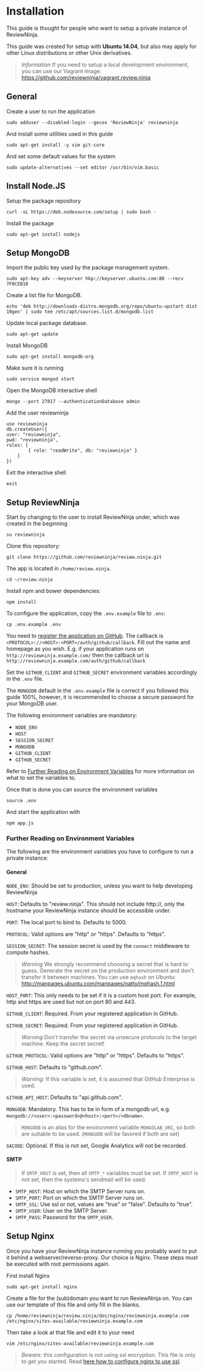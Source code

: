 Installation
============

This guide is thought for people who want to setup a private instance of
ReviewNinja. 

This guide was created for setup with **Ubuntu 14.04**, but also may apply for other Linux distributions or other Unix derivatives.

> *Information* If you need to setup a local development environment, you can use our Vagrant image: https://github.com/reviewninja/vagrant.review.ninja

General
-------

Create a user to run the application

	sudo adduser --disabled-login --gecos 'ReviewNinja' reviewninja

And install some utilities used in this guide

	sudo apt-get install -y vim git-core

And set some default values for the system

	sudo update-alternatives --set editor /usr/bin/vim.basic

Install Node.JS
---------------

Setup the package repository

	curl -sL https://deb.nodesource.com/setup | sudo bash -

Install the package

	sudo apt-get install nodejs

Setup MongoDB
-------------

Import the public key used by the package management system.

	sudo apt-key adv --keyserver hkp://keyserver.ubuntu.com:80 --recv 7F0CEB10

Create a list file for MongoDB.

	echo 'deb http://downloads-distro.mongodb.org/repo/ubuntu-upstart dist 10gen' | sudo tee /etc/apt/sources.list.d/mongodb.list

Update local package database.

	sudo apt-get update

Install MongoDB

	sudo apt-get install mongodb-org

Make sure it is running

	sudo service mongod start

Open the MongoDB interactive shell

	mongo --port 27017 --authenticationDatabase admin

Add the user reviewninja

	use reviewninja
	db.createUser({
	user: "reviewninja",
	pwd: "reviewninja",
	roles: [
	        { role: "readWrite", db: "reviewninja" }
	    ]
	})

Exit the interactive shell

	exit

Setup ReviewNinja
-----------------

Start by changing to the user to install ReviewNinja under, which was created
in the beginning

	su reviewninja
 
Clone this repository:

	git clone https://github.com/reviewninja/review.ninja.git

The app is located in `/home/review.ninja`.  

	cd ~/review.ninja

Install npm and bower dependencies:

	npm install

To configure the application, copy the `.env.example` file to `.env`:

	cp .env.example .env

You need to [register the application on
GitHub](https://github.com/settings/applications/new). The callback is
`<PROTOCOL>://<HOST>:<PORT>/auth/github/callback`. Fill out the name and
homepage as you wish. E.g. if your application runs on
`http://reviewninja.example.com/` then the callback url is
`http://reviewninja.example.com/auth/github/callback`

Set the `GITHUB_CLIENT` and `GITHUB_SECRET` environment variables accordingly
in the `.env` file.

The `MONGODB` default in the `.env.example` file is correct if you followed
this guide 100%, however, it is recommended to choose a secure password for
your MongoDB user.

The following environment variables are mandatory: 

  * `NODE_ENV`
  * `HOST`
  * `SESSION_SECRET`
  * `MONGODB`
  * `GITHUB_CLIENT`
  * `GITHUB_SECRET` 

Refer to [Further Reading on Environment
Variables](#Further-Reading-on-Environment-Variables) for more information on
what to set the variables to.

Once that is done you can source the environment variables

	source .env

And start the application with

	npm app.js

### Further Reading on Environment Variables

The following are the environment variables you have to configure to run a
private instance:

#### General

`NODE_ENV`: Should be set to production, unless you want to help developing
ReviewNinja

`HOST`: Defaults to "review.ninja". This should not include http://, only the
hostname your ReviewNinja instance should be accessible under.

`PORT`: The local port to bind to. Defaults to 5000.

`PROTOCOL`: Valid options are "http" or "https". Defaults to "https".

`SESSION_SECRET`: The session secret is used by the ```connect``` middleware to compute hashes. 

> *Warning* We strongly recommend choosing a secret that is hard to guess. Generate the secret on the production environment and don't transfer it between machines. You can use ```mqhash``` on Ubuntu: http://manpages.ubuntu.com/manpages/natty/mqhash.1.html


`HOST_PORT`: This only needs to be set if it is a custom host port.  For
example, http and https are used but not on port 80 and 443.

`GITHUB_CLIENT`: Required. From your registered application in GitHub.

`GITHUB_SECRET`: Required. From your registered application in GitHub.

> *Warning* Don't transfer the secret via unsecure protocols to the target machine. Keep the secret secret!

`GITHUB_PROTOCOL`: Valid options are "http" or "https". Defaults to "https".

`GITHUB_HOST`: Defaults to "github.com". 

> *Warning:* If this variable is set, it is assumed that GitHub Enterprise is
> used.

`GITHUB_API_HOST`: Defaults to "api.github.com".

`MONGODB`: Mandatory. This has to be in form of a mongodb url, e.g. `mongodb://<user>:<password>@<host>:<port>/<dbname>`.

> `MONGODB` is an alias for the environment variable `MONGOLAB_URI`, so both
> are suitable to be used. (`MONGODB` will be favored if both are set)

`GACODE`: Optional. If this is not set, Google Analytics will not be recorded.

#### SMTP

> If `SMTP_HOST` is set, then all `SMTP_*` variables must be set. If
> `SMTP_HOST` is not set, then the systems's sendmail will be used.
 
 * `SMTP_HOST`: Host on which the SMTP Server runs on.
 * `SMTP_PORT`: Port on which the SMTP Server runs on.
 * `SMTP_SSL`: Use ssl or not, values are "true" or "false". Defaults to "true".
 * `SMTP_USER`: User on the SMTP Server.
 * `SMTP_PASS`: Password for the `SMTP_USER`.

Setup Nginx
-----------

Once you have your ReviewNinja instance running you probably want to put it
behind a webserver/reverse-proxy. Our choice is Nginx. These steps must be
executed with root permissions again.

First install Nginx

	sudo apt-get install nginx

Create a file for the (sub)domain you want to run ReviewNinja on. You can use
our template of this file and only fill in the blanks.

	cp /home/reviewninja/review.ninja/doc/nginx/reviewninja.example.com /etc/nginx/sites-available/reviewninja.example.com

Then take a look at that file and edit it to your need

	vim /etc/nginx/sites-available/reviewninja.example.com

> *Beware:* this configuration is not using ssl encryption. This file is only
> to get you started. Read [here how to configure nginx to use
> ssl](http://nginx.org/en/docs/http/configuring_https_servers.html).
